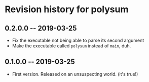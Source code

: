 # Revision history for polysum

## 0.2.0.0  -- 2019-03-25

* Fix the executable not being able to parse its second argument
* Make the executable called `polysum` instead of `main`, duh.

## 0.1.0.0  -- 2019-03-25

* First version. Released on an unsuspecting world. (it's true!)
